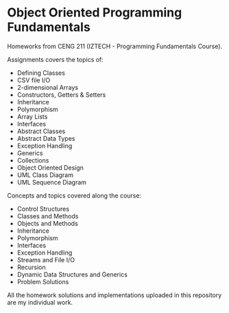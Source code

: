 # Object Oriented Programming Fundamentals

Homeworks from CENG 211 (IZTECH - Programming Fundamentals Course).

Assignments covers the topics of:

* Defining Classes
* CSV file I/O
* 2-dimensional Arrays
* Constructors, Getters & Setters
* Inheritance
* Polymorphism
* Array Lists
* Interfaces
* Abstract Classes
* Abstract Data Types
* Exception Handling
* Generics
* Collections
* Object Oriented Design
* UML Class Diagram
* UML Sequence Diagram

Concepts and topics covered along the course:

* Control Structures
* Classes and Methods
* Objects and Methods
* Inheritance
* Polymorphism
* Interfaces
* Exception Handling
* Streams and File I/O
* Recursion
* Dynamic Data Structures and Generics
* Problem Solutions

All the homework solutions and implementations uploaded in this repository are my individual work.
